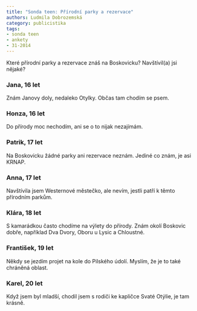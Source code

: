 ```yaml
---
title: "Sonda teen: Přírodní parky a rezervace"
authors: Ludmila Dobrozemská
category: publicistika
tags:
- sonda teen
- ankety
- 31-2014 
---
```


Které přírodní parky a rezervace znáš na Boskovicku? Navštívil(a) jsi nějaké?

### Jana, 16 let
Znám Janovy doly, nedaleko Otylky. Občas tam chodím se psem.

### Honza, 16 let
Do přírody moc nechodím, ani se o to nijak nezajímám. 

### Patrik, 17 let
Na Boskovicku žádné parky ani rezervace neznám. Jediné co znám, je asi KRNAP.

### Anna, 17 let
Navštívila jsem Westernové městečko, ale nevím, jestli patří k těmto přírodním parkům.

### Klára, 18 let
S kamarádkou často chodíme na výlety do přírody. Znám okolí Boskovic dobře, například Dva Dvory, Oboru u Lysic a Chloustné.

### František, 19 let
Někdy se jezdím projet na kole do Pilského údolí. Myslím, že je to také chráněná oblast.

### Karel, 20 let
Když jsem byl mladší, chodil jsem s rodiči ke kapličce Svaté Otýlie, je tam krásně.